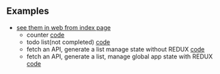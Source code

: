 ## Examples
- [see them in web from index page](https://akari0624.github.io/react-starter_withTypeScript/)
  - counter [code](https://github.com/akari0624/react-starter_withTypeScript/tree/examples/src/examples/counter) 
  - todo list(not completed) [code](https://github.com/akari0624/react-starter_withTypeScript/tree/examples/src/examples/todos)
  - fetch an API, generate a list manage state without REDUX [code](https://github.com/akari0624/react-starter_withTypeScript/tree/examples/src/examples/callAPIThenGenerateList)
  - fetch an API, generate a list, manage global app state with REDUX [code](https://github.com/akari0624/react-starter_withTypeScript/tree/examples/src/examples/redux_callAPIThenGenerateList)
